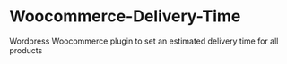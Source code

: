 # Woocommerce-Delivery-Time
Wordpress Woocommerce plugin to set an estimated delivery time for all products
